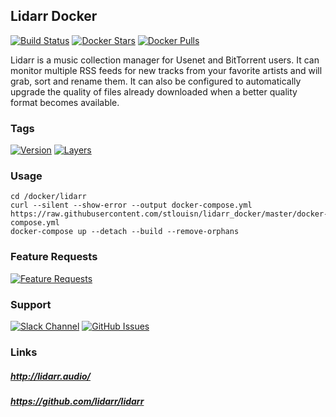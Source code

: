 [travis_logo]: https://travis-ci.org/stlouisn/lidarr_docker.svg?branch=master
[travis_url]: https://travis-ci.org/stlouisn/lidarr_docker
[docker_stars_logo]: https://img.shields.io/docker/stars/stlouisn/lidarr.svg
[docker_pulls_logo]: https://img.shields.io/docker/pulls/stlouisn/lidarr.svg
[docker_hub_url]: https://hub.docker.com/r/stlouisn/lidarr
[microbadger_url]: https://microbadger.com/images/stlouisn/lidarr
[feathub_data]: http://feathub.com/stlouisn/lidarr_docker?format=svg
[feathub_url]: http://feathub.com/stlouisn/lidarr_docker
[issues_url]: https://github.com/stlouisn/lidarr_docker/issues
[slack_url]: https://stlouisn.slack.com/messages/CAAUWAYM9

## Lidarr Docker

[![Build Status][travis_logo]][travis_url]
[![Docker Stars][docker_stars_logo]][docker_hub_url]
[![Docker Pulls][docker_pulls_logo]][docker_hub_url]

Lidarr is a music collection manager for Usenet and BitTorrent users. It can monitor multiple RSS feeds for new tracks from your favorite artists and will grab, sort and rename them. It can also be configured to automatically upgrade the quality of files already downloaded when a better quality format becomes available.

### Tags

[![Version](https://images.microbadger.com/badges/version/stlouisn/lidarr.svg)][microbadger_url]
[![Layers](https://images.microbadger.com/badges/image/stlouisn/lidarr.svg)][microbadger_url]

### Usage

```
cd /docker/lidarr
curl --silent --show-error --output docker-compose.yml https://raw.githubusercontent.com/stlouisn/lidarr_docker/master/docker-compose.yml
docker-compose up --detach --build --remove-orphans
```

### Feature Requests

[![Feature Requests][feathub_data]][feathub_url]

### Support

[![Slack Channel](https://img.shields.io/badge/-message-no.svg?colorA=a7a7a7&colorB=3eb991&logo=slack&logoWidth=14)][slack_url]
[![GitHub Issues](https://img.shields.io/badge/-issues-no.svg?colorA=a7a7a7&colorB=e01563&logo=github&logoWidth=14)][issues_url]

### Links

##### *http://lidarr.audio/*
##### *https://github.com/lidarr/lidarr*
